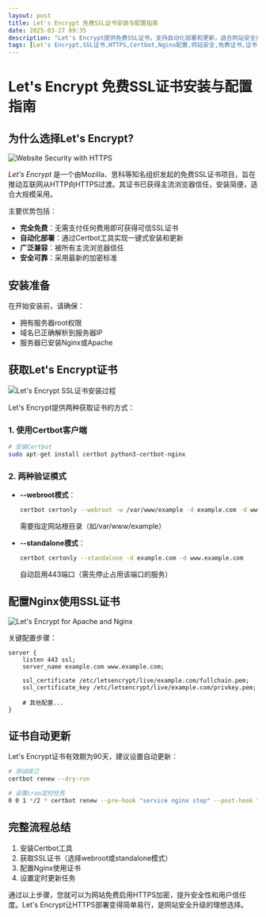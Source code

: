 ```yaml
---
layout: post
title: Let's Encrypt 免费SSL证书安装与配置指南
date: 2025-03-27 09:35
description: "Let's Encrypt提供免费SSL证书，支持自动化部署和更新，适合网站安全升级。指南涵盖安装Certbot、获取证书、配置Nginx及设置自动更新等步骤。"
tags: [Let's Encrypt,SSL证书,HTTPS,Certbot,Nginx配置,网站安全,免费证书,证书自动更新,加密标准,Web安全]
---
```


# Let's Encrypt 免费SSL证书安装与配置指南

## 为什么选择Let's Encrypt?

![Website Security with HTTPS](https://s.coze.cn/t/iZlAoPm1-Ek/ "HTTPS安全连接")

*Let's Encrypt* 是一个由Mozilla、思科等知名组织发起的免费SSL证书项目，旨在推动互联网从HTTP向HTTPS过渡。其证书已获得主流浏览器信任，安装简便，适合大规模采用。

主要优势包括：
- **完全免费**：无需支付任何费用即可获得可信SSL证书
- **自动化部署**：通过Certbot工具实现一键式安装和更新
- **广泛兼容**：被所有主流浏览器信任
- **安全可靠**：采用最新的加密标准

## 安装准备

在开始安装前，请确保：
- 拥有服务器root权限
- 域名已正确解析到服务器IP
- 服务器已安装Nginx或Apache

## 获取Let's Encrypt证书

![Let's Encrypt SSL证书安装过程](https://s.coze.cn/t/y5SIKnU1P4Q/ "证书安装过程")

Let's Encrypt提供两种获取证书的方式：

### 1. 使用Certbot客户端

```bash
# 安装Certbot
sudo apt-get install certbot python3-certbot-nginx
```

### 2. 两种验证模式

- **--webroot模式**：
  ```bash
  certbot certonly --webroot -w /var/www/example -d example.com -d www.example.com
  ```
  需要指定网站根目录（如/var/www/example）

- **--standalone模式**：
  ```bash
  certbot certonly --standalone -d example.com -d www.example.com
  ```
  自动启用443端口（需先停止占用该端口的服务）

## 配置Nginx使用SSL证书

![Let's Encrypt for Apache and Nginx](https://s.coze.cn/t/BJ5C1Gq5qWY/ "服务器配置")

关键配置步骤：

```nginx
server {
    listen 443 ssl;
    server_name example.com www.example.com;
    
    ssl_certificate /etc/letsencrypt/live/example.com/fullchain.pem;
    ssl_certificate_key /etc/letsencrypt/live/example.com/privkey.pem;
    
    # 其他配置...
}
```

## 证书自动更新

Let's Encrypt证书有效期为90天，建议设置自动更新：

```bash
# 测试续订
certbot renew --dry-run

# 设置cron定时任务
0 0 1 */2 * certbot renew --pre-hook "service nginx stop" --post-hook "service nginx start"
```

## 完整流程总结

1. 安装Certbot工具
2. 获取SSL证书（选择webroot或standalone模式）
3. 配置Nginx使用证书
4. 设置定时更新任务

通过以上步骤，您就可以为网站免费启用HTTPS加密，提升安全性和用户信任度。Let's Encrypt让HTTPS部署变得简单易行，是网站安全升级的理想选择。

